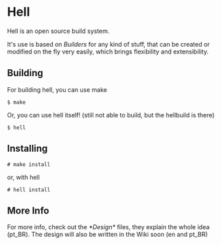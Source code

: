 Hell
====

Hell is an open source build system.

It's use is based on _Builders_ for any kind of stuff, that can be created or
modified on the fly very easily, which brings flexibility and extensibility.

Building
--------

For building hell, you can use make

    $ make

Or, you can use hell itself! (still not able to build, but the hellbuild is there)

    $ hell

Installing
----------

    # make install

or, with hell

    # hell install

More Info
---------

For more info, check out the _\*Design\*_ files, they explain the whole idea (pt\_BR).
The design will also be written in the Wiki soon (en and pt\_BR)
